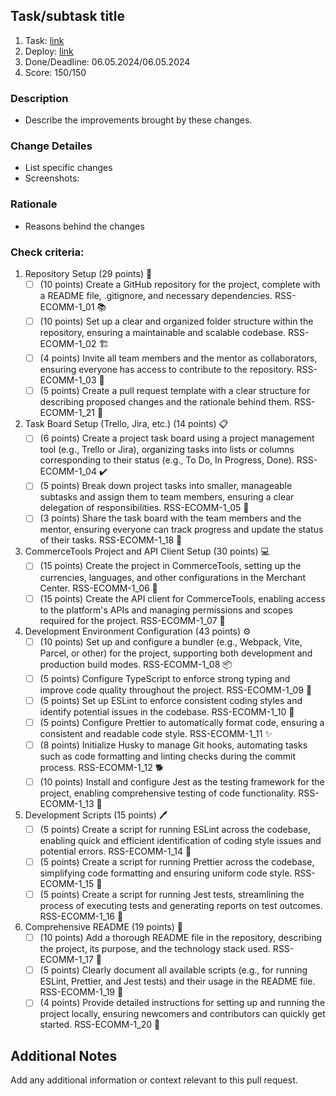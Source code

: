 ## Task/subtask title
1. Task: [link](https://github.com/rolling-scopes-school/js-fe-course-en/blob/main/tasks/eCommerce-Application/Sprints/Sprint%231.md)
2. Deploy: [link]()
3. Done/Deadline: 06.05.2024/06.05.2024
4. Score: 150/150

### Description
- Describe the  improvements brought by these changes.

### Change Detailes
 - List specific changes
 - Screenshots:

### Rationale
 - Reasons behind the changes

### Check criteria: 
1. Repository Setup (29 points) 🧐
   - [ ] (10 points) Create a GitHub repository for the project, complete with a README file, .gitignore, and necessary dependencies. RSS-ECOMM-1_01 📚
   - [ ] (10 points) Set up a clear and organized folder structure within the repository, ensuring a maintainable and scalable codebase. RSS-ECOMM-1_02 🏗️
   - [ ] (4 points) Invite all team members and the mentor as collaborators, ensuring everyone has access to contribute to the repository. RSS-ECOMM-1_03 👥
   - [ ] (5 points) Create a pull request template with a clear structure for describing proposed changes and the rationale behind them. RSS-ECOMM-1_21 📝
2. Task Board Setup (Trello, Jira, etc.) (14 points) 📋
   - [ ] (6 points) Create a project task board using a project management tool (e.g., Trello or Jira), organizing tasks into lists or columns corresponding to their status (e.g., To Do, In Progress, Done). RSS-ECOMM-1_04 ✔️
   - [ ] (5 points) Break down project tasks into smaller, manageable subtasks and assign them to team members, ensuring a clear delegation of responsibilities. RSS-ECOMM-1_05 🧩
   - [ ] (3 points) Share the task board with the team members and the mentor, ensuring everyone can track progress and update the status of their tasks. RSS-ECOMM-1_18 🤝
3. CommerceTools Project and API Client Setup (30 points) 💻
   - [ ] (15 points) Create the project in CommerceTools, setting up the currencies, languages, and other configurations in the Merchant Center. RSS-ECOMM-1_06 💼
   - [ ] (15 points) Create the API client for CommerceTools, enabling access to the platform's APIs and managing permissions and scopes required for the project. RSS-ECOMM-1_07 🔐
4. Development Environment Configuration (43 points) ⚙️
   - [ ] (10 points) Set up and configure a bundler (e.g., Webpack, Vite, Parcel, or other) for the project, supporting both development and production build modes. RSS-ECOMM-1_08 📦
   - [ ] (5 points) Configure TypeScript to enforce strong typing and improve code quality throughout the project. RSS-ECOMM-1_09 🧮
   - [ ] (5 points) Set up ESLint to enforce consistent coding styles and identify potential issues in the codebase. RSS-ECOMM-1_10 📏
   - [ ] (5 points) Configure Prettier to automatically format code, ensuring a consistent and readable code style. RSS-ECOMM-1_11 ✨
   - [ ] (8 points) Initialize Husky to manage Git hooks, automating tasks such as code formatting and linting checks during the commit process. RSS-ECOMM-1_12 🐕
   - [ ] (10 points) Install and configure Jest as the testing framework for the project, enabling comprehensive testing of code functionality. RSS-ECOMM-1_13 🧪
5. Development Scripts (15 points) 🖊️
   - [ ] (5 points) Create a script for running ESLint across the codebase, enabling quick and efficient identification of coding style issues and potential errors. RSS-ECOMM-1_14 🐞
   - [ ] (5 points) Create a script for running Prettier across the codebase, simplifying code formatting and ensuring uniform code style. RSS-ECOMM-1_15 🎨
   - [ ] (5 points) Create a script for running Jest tests, streamlining the process of executing tests and generating reports on test outcomes. RSS-ECOMM-1_16 🧾
6. Comprehensive README (19 points) 📝
   - [ ] (10 points) Add a thorough README file in the repository, describing the project, its purpose, and the technology stack used. RSS-ECOMM-1_17 📘
   - [ ] (5 points) Clearly document all available scripts (e.g., for running ESLint, Prettier, and Jest tests) and their usage in the README file. RSS-ECOMM-1_19 📜
   - [ ] (4 points) Provide detailed instructions for setting up and running the project locally, ensuring newcomers and contributors can quickly get started. RSS-ECOMM-1_20 🚀

## Additional Notes

Add any additional information or context relevant to this pull request.